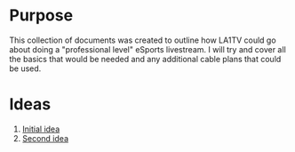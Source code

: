 # Purpose
This collection of documents was created to outline how LA1TV could go about doing a "professional level" eSports livestream. I will try and cover all the basics that would be needed and any additional cable plans that could be used.

# Ideas
1. [Initial idea](./Initial.md)
2. [Second idea](./Second.md)